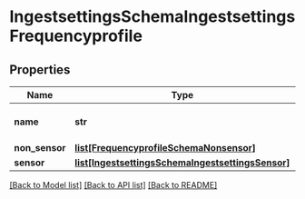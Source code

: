 # IngestsettingsSchemaIngestsettingsFrequencyprofile

## Properties
Name | Type | Description | Notes
------------ | ------------- | ------------- | -------------
**name** | **str** | Frequency profile name | 
**non_sensor** | [**list[FrequencyprofileSchemaNonsensor]**](FrequencyprofileSchemaNonsensor.md) |  | [optional] 
**sensor** | [**list[IngestsettingsSchemaIngestsettingsSensor]**](IngestsettingsSchemaIngestsettingsSensor.md) |  | [optional] 

[[Back to Model list]](../README.md#documentation-for-models) [[Back to API list]](../README.md#documentation-for-api-endpoints) [[Back to README]](../README.md)


